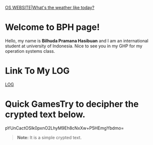 [OS WEBSITE](https://os.vlsm.org/)|[What's the weather like today?](https://www.bmkg.go.id/cuaca/prakiraan-cuaca-indonesia.bmkg?lang=EN)
# Welcome to BPH page!
Hello, my name is **Bilhuda Pramana Hasibuan** and I am an international student at university of Indonesia. Nice to see you in my GHP for my operation systems class.

# Link To My LOG
[LOG](https://bilhudapramana.github.io/os212/TXT/mylog.txt)

# **Quick Games**Try to decipher the crypted text below.
pYUnCactOSlk0pxnO2LhyM9Eh8cNxXw+P5HEmgYbdmo=
> **Note:** It is a simple crypted text.
